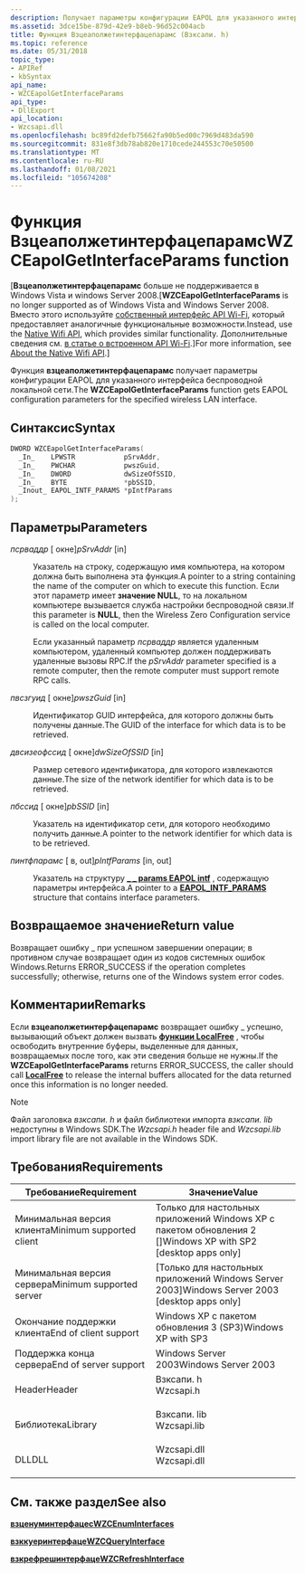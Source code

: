 ```yaml
---
description: Получает параметры конфигурации EAPOL для указанного интерфейса беспроводной локальной сети.
ms.assetid: 3dce15be-879d-42e9-b8eb-96d52c004acb
title: Функция Взцеаполжетинтерфацепарамс (Взксапи. h)
ms.topic: reference
ms.date: 05/31/2018
topic_type:
- APIRef
- kbSyntax
api_name:
- WZCEapolGetInterfaceParams
api_type:
- DllExport
api_location:
- Wzcsapi.dll
ms.openlocfilehash: bc89fd2defb75662fa90b5ed00c7969d483da590
ms.sourcegitcommit: 831e8f3db78ab820e1710cede244553c70e50500
ms.translationtype: MT
ms.contentlocale: ru-RU
ms.lasthandoff: 01/08/2021
ms.locfileid: "105674208"
---
```

# <a name="wzceapolgetinterfaceparams-function"></a><span data-ttu-id="69516-103">Функция Взцеаполжетинтерфацепарамс</span><span class="sxs-lookup"><span data-stu-id="69516-103">WZCEapolGetInterfaceParams function</span></span>

<span data-ttu-id="69516-104">\[**Взцеаполжетинтерфацепарамс** больше не поддерживается в Windows Vista и windows Server 2008.</span><span class="sxs-lookup"><span data-stu-id="69516-104">\[**WZCEapolGetInterfaceParams** is no longer supported as of Windows Vista and Windows Server 2008.</span></span> <span data-ttu-id="69516-105">Вместо этого используйте [собственный интерфейс API Wi-Fi](native-wifi-reference.md), который предоставляет аналогичные функциональные возможности.</span><span class="sxs-lookup"><span data-stu-id="69516-105">Instead, use the [Native Wifi API](native-wifi-reference.md), which provides similar functionality.</span></span> <span data-ttu-id="69516-106">Дополнительные сведения см. [в статье о встроенном API Wi-Fi](about-the-native-wifi-api.md).\]</span><span class="sxs-lookup"><span data-stu-id="69516-106">For more information, see [About the Native Wifi API](about-the-native-wifi-api.md).\]</span></span>

<span data-ttu-id="69516-107">Функция **взцеаполжетинтерфацепарамс** получает параметры конфигурации EAPOL для указанного интерфейса беспроводной локальной сети.</span><span class="sxs-lookup"><span data-stu-id="69516-107">The **WZCEapolGetInterfaceParams** function gets EAPOL configuration parameters for the specified wireless LAN interface.</span></span>

## <a name="syntax"></a><span data-ttu-id="69516-108">Синтаксис</span><span class="sxs-lookup"><span data-stu-id="69516-108">Syntax</span></span>


```C++
DWORD WZCEapolGetInterfaceParams(
  _In_    LPWSTR            pSrvAddr,
  _In_    PWCHAR            pwszGuid,
  _In_    DWORD             dwSizeOfSSID,
  _In_    BYTE              *pbSSID,
  _Inout_ EAPOL_INTF_PARAMS *pIntfParams
);
```



## <a name="parameters"></a><span data-ttu-id="69516-109">Параметры</span><span class="sxs-lookup"><span data-stu-id="69516-109">Parameters</span></span>

<dl> <dt>

<span data-ttu-id="69516-110">*псрваддр* \[ окне\]</span><span class="sxs-lookup"><span data-stu-id="69516-110">*pSrvAddr* \[in\]</span></span>
</dt> <dd>

<span data-ttu-id="69516-111">Указатель на строку, содержащую имя компьютера, на котором должна быть выполнена эта функция.</span><span class="sxs-lookup"><span data-stu-id="69516-111">A pointer to a string containing the name of the computer on which to execute this function.</span></span> <span data-ttu-id="69516-112">Если этот параметр имеет **значение NULL**, то на локальном компьютере вызывается служба настройки беспроводной связи.</span><span class="sxs-lookup"><span data-stu-id="69516-112">If this parameter is **NULL**, then the Wireless Zero Configuration service is called on the local computer.</span></span>

<span data-ttu-id="69516-113">Если указанный параметр *псрваддр* является удаленным компьютером, удаленный компьютер должен поддерживать удаленные вызовы RPC.</span><span class="sxs-lookup"><span data-stu-id="69516-113">If the *pSrvAddr* parameter specified is a remote computer, then the remote computer must support remote RPC calls.</span></span>

</dd> <dt>

<span data-ttu-id="69516-114">*пвсзгуид* \[ окне\]</span><span class="sxs-lookup"><span data-stu-id="69516-114">*pwszGuid* \[in\]</span></span>
</dt> <dd>

<span data-ttu-id="69516-115">Идентификатор GUID интерфейса, для которого должны быть получены данные.</span><span class="sxs-lookup"><span data-stu-id="69516-115">The GUID of the interface for which data is to be retrieved.</span></span>

</dd> <dt>

<span data-ttu-id="69516-116">*двсизеофссид* \[ окне\]</span><span class="sxs-lookup"><span data-stu-id="69516-116">*dwSizeOfSSID* \[in\]</span></span>
</dt> <dd>

<span data-ttu-id="69516-117">Размер сетевого идентификатора, для которого извлекаются данные.</span><span class="sxs-lookup"><span data-stu-id="69516-117">The size of the network identifier for which data is to be retrieved.</span></span>

</dd> <dt>

<span data-ttu-id="69516-118">*пбссид* \[ окне\]</span><span class="sxs-lookup"><span data-stu-id="69516-118">*pbSSID* \[in\]</span></span>
</dt> <dd>

<span data-ttu-id="69516-119">Указатель на идентификатор сети, для которого необходимо получить данные.</span><span class="sxs-lookup"><span data-stu-id="69516-119">A pointer to the network identifier for which data is to be retrieved.</span></span>

</dd> <dt>

<span data-ttu-id="69516-120">*пинтфпарамс* \[ в, out\]</span><span class="sxs-lookup"><span data-stu-id="69516-120">*pIntfParams* \[in, out\]</span></span>
</dt> <dd>

<span data-ttu-id="69516-121">Указатель на структуру [**\_ \_ params EAPOL intf**](eapol-intf-params.md) , содержащую параметры интерфейса.</span><span class="sxs-lookup"><span data-stu-id="69516-121">A pointer to a [**EAPOL\_INTF\_PARAMS**](eapol-intf-params.md) structure that contains interface parameters.</span></span>

</dd> </dl>

## <a name="return-value"></a><span data-ttu-id="69516-122">Возвращаемое значение</span><span class="sxs-lookup"><span data-stu-id="69516-122">Return value</span></span>

<span data-ttu-id="69516-123">Возвращает ошибку \_ при успешном завершении операции; в противном случае возвращает один из кодов системных ошибок Windows.</span><span class="sxs-lookup"><span data-stu-id="69516-123">Returns ERROR\_SUCCESS if the operation completes successfully; otherwise, returns one of the Windows system error codes.</span></span>

## <a name="remarks"></a><span data-ttu-id="69516-124">Комментарии</span><span class="sxs-lookup"><span data-stu-id="69516-124">Remarks</span></span>

<span data-ttu-id="69516-125">Если **взцеаполжетинтерфацепарамс** возвращает ошибку \_ успешно, вызывающий объект должен вызвать [**функции LocalFree**](/windows/win32/api/winbase/nf-winbase-localfree) , чтобы освободить внутренние буферы, выделенные для данных, возвращаемых после того, как эти сведения больше не нужны.</span><span class="sxs-lookup"><span data-stu-id="69516-125">If the **WZCEapolGetInterfaceParams** returns ERROR\_SUCCESS, the caller should call [**LocalFree**](/windows/win32/api/winbase/nf-winbase-localfree) to release the internal buffers allocated for the data returned once this information is no longer needed.</span></span>

> [!Note]  
> <span data-ttu-id="69516-126">Файл заголовка *взксапи. h* и файл библиотеки импорта *взксапи. lib* недоступны в Windows SDK.</span><span class="sxs-lookup"><span data-stu-id="69516-126">The *Wzcsapi.h* header file and *Wzcsapi.lib* import library file are not available in the Windows SDK.</span></span>

 

## <a name="requirements"></a><span data-ttu-id="69516-127">Требования</span><span class="sxs-lookup"><span data-stu-id="69516-127">Requirements</span></span>



| <span data-ttu-id="69516-128">Требование</span><span class="sxs-lookup"><span data-stu-id="69516-128">Requirement</span></span> | <span data-ttu-id="69516-129">Значение</span><span class="sxs-lookup"><span data-stu-id="69516-129">Value</span></span> |
|-------------------------------------|----------------------------------------------------------------------------------------|
| <span data-ttu-id="69516-130">Минимальная версия клиента</span><span class="sxs-lookup"><span data-stu-id="69516-130">Minimum supported client</span></span><br/> | <span data-ttu-id="69516-131">Только для настольных приложений Windows XP с пакетом обновления 2 \[\]</span><span class="sxs-lookup"><span data-stu-id="69516-131">Windows XP with SP2 \[desktop apps only\]</span></span><br/>                                   |
| <span data-ttu-id="69516-132">Минимальная версия сервера</span><span class="sxs-lookup"><span data-stu-id="69516-132">Minimum supported server</span></span><br/> | <span data-ttu-id="69516-133">\[Только для настольных приложений Windows Server 2003\]</span><span class="sxs-lookup"><span data-stu-id="69516-133">Windows Server 2003 \[desktop apps only\]</span></span><br/>                                   |
| <span data-ttu-id="69516-134">Окончание поддержки клиента</span><span class="sxs-lookup"><span data-stu-id="69516-134">End of client support</span></span><br/>    | <span data-ttu-id="69516-135">Windows XP с пакетом обновления 3 (SP3)</span><span class="sxs-lookup"><span data-stu-id="69516-135">Windows XP with SP3</span></span><br/>                                                         |
| <span data-ttu-id="69516-136">Поддержка конца сервера</span><span class="sxs-lookup"><span data-stu-id="69516-136">End of server support</span></span><br/>    | <span data-ttu-id="69516-137">Windows Server 2003</span><span class="sxs-lookup"><span data-stu-id="69516-137">Windows Server 2003</span></span><br/>                                                         |
| <span data-ttu-id="69516-138">Header</span><span class="sxs-lookup"><span data-stu-id="69516-138">Header</span></span><br/>                   | <dl> <span data-ttu-id="69516-139"><dt>Взксапи. h</dt></span><span class="sxs-lookup"><span data-stu-id="69516-139"><dt>Wzcsapi.h</dt></span></span> </dl>   |
| <span data-ttu-id="69516-140">Библиотека</span><span class="sxs-lookup"><span data-stu-id="69516-140">Library</span></span><br/>                  | <dl> <span data-ttu-id="69516-141"><dt>Взксапи. lib</dt></span><span class="sxs-lookup"><span data-stu-id="69516-141"><dt>Wzcsapi.lib</dt></span></span> </dl> |
| <span data-ttu-id="69516-142">DLL</span><span class="sxs-lookup"><span data-stu-id="69516-142">DLL</span></span><br/>                      | <dl> <span data-ttu-id="69516-143"><dt>Wzcsapi.dll</dt></span><span class="sxs-lookup"><span data-stu-id="69516-143"><dt>Wzcsapi.dll</dt></span></span> </dl> |



## <a name="see-also"></a><span data-ttu-id="69516-144">См. также раздел</span><span class="sxs-lookup"><span data-stu-id="69516-144">See also</span></span>

<dl> <dt>

[<span data-ttu-id="69516-145">**взценуминтерфацес**</span><span class="sxs-lookup"><span data-stu-id="69516-145">**WZCEnumInterfaces**</span></span>](wzcenuminterfaces.md)
</dt> <dt>

[<span data-ttu-id="69516-146">**взккуеринтерфаце**</span><span class="sxs-lookup"><span data-stu-id="69516-146">**WZCQueryInterface**</span></span>](wzcqueryinterface.md)
</dt> <dt>

[<span data-ttu-id="69516-147">**взкрефрешинтерфаце**</span><span class="sxs-lookup"><span data-stu-id="69516-147">**WZCRefreshInterface**</span></span>](wzcrefreshinterface.md)
</dt> </dl>

 

 
